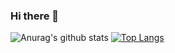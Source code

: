 ### Hi there 👋

<!--
**laNuitBlanche/laNuitBlanche** is a ✨ _special_ ✨ repository because its `README.md` (this file) appears on your GitHub profile.

Here are some ideas to get you started:

- 🔭 I’m currently working on ...
- 🌱 I’m currently learning ...
- 👯 I’m looking to collaborate on ...
- 🤔 I’m looking for help with ...
- 💬 Ask me about ...
- 📫 How to reach me: ...
- 😄 Pronouns: ...
- ⚡ Fun fact: ...
-->
![Anurag's github stats](https://github-readme-stats.vercel.app/api?username=laNuitBlanche&count_private=true&show_icons=true&theme=highcontrast)
[![Top Langs](https://github-readme-stats.vercel.app/api/top-langs/?username=laNuitBlanche&layout=compact)](https://github.com/anuraghazra/github-readme-stats)
